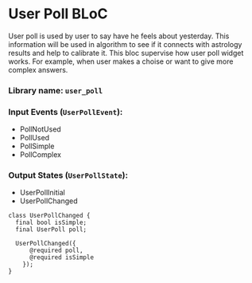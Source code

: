 # User Poll BLoC

User poll is used by user to say have he feels about yesterday. This information will be used in algorithm to see if it connects with astrology results and help to calibrate it.
This bloc supervise how user poll widget works. For example, when user makes a choise or want to give more complex answers. 

### Library name: `user_poll`

### Input Events (`UserPollEvent`):
- PollNotUsed
- PollUsed
- PollSimple
- PollComplex

### Output States (`UserPollState`):
- UserPollInitial
- UserPollChanged 
```
class UserPollChanged {
  final bool isSimple;
  final UserPoll poll;
  
  UserPollChanged({
      @required poll, 
      @required isSimple
    });
}
```